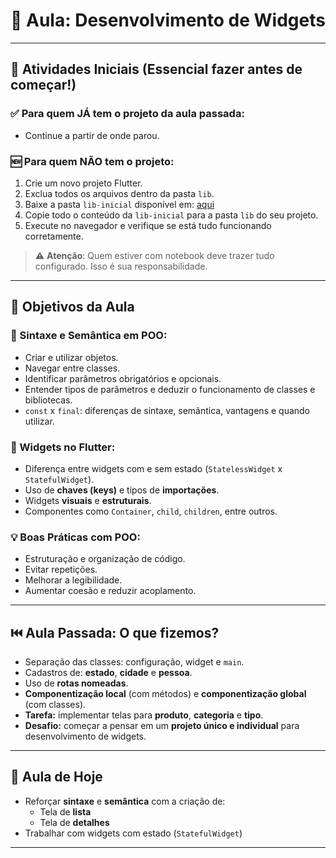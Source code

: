 # 🧩 Aula: Desenvolvimento de Widgets

---

## 🔧 Atividades Iniciais (Essencial fazer antes de começar!)

### ✅ Para quem JÁ tem o projeto da aula passada:
- Continue a partir de onde parou.

### 🆕 Para quem NÃO tem o projeto:
1. Crie um novo projeto Flutter.
2. Exclua todos os arquivos dentro da pasta `lib`.
3. Baixe a pasta `lib-inicial` disponível em: [aqui]([http://www.aqui.com.br](https://github.com/heliokamakawa/aula/tree/main/ddm/aulas/05-widget/01-lib_inicial))
4. Copie todo o conteúdo da `lib-inicial` para a pasta `lib` do seu projeto.
5. Execute no navegador e verifique se está tudo funcionando corretamente.

> ⚠️ **Atenção**: Quem estiver com notebook deve trazer tudo configurado. Isso é sua responsabilidade.

---

## 🎯 Objetivos da Aula

### 🧠 Sintaxe e Semântica em POO:
- Criar e utilizar objetos.
- Navegar entre classes.
- Identificar parâmetros obrigatórios e opcionais.
- Entender tipos de parâmetros e deduzir o funcionamento de classes e bibliotecas.
- `const` x `final`: diferenças de sintaxe, semântica, vantagens e quando utilizar.

### 🧱 Widgets no Flutter:
- Diferença entre widgets com e sem estado (`StatelessWidget` x `StatefulWidget`).
- Uso de **chaves (keys)** e tipos de **importações**.
- Widgets **visuais** e **estruturais**.
- Componentes como `Container`, `child`, `children`, entre outros.

### 💡 Boas Práticas com POO:
- Estruturação e organização de código.
- Evitar repetições.
- Melhorar a legibilidade.
- Aumentar coesão e reduzir acoplamento.

---

## ⏮️ Aula Passada: O que fizemos?
- Separação das classes: configuração, widget e `main`.
- Cadastros de: **estado**, **cidade** e **pessoa**.
- Uso de **rotas nomeadas**.
- **Componentização local** (com métodos) e **componentização global** (com classes).
- **Tarefa:** implementar telas para **produto**, **categoria** e **tipo**.
- **Desafio:** começar a pensar em um **projeto único e individual** para desenvolvimento de widgets.

---

## 📌 Aula de Hoje
- Reforçar **sintaxe** e **semântica** com a criação de:
  - Tela de **lista**
  - Tela de **detalhes**
- Trabalhar com widgets com estado (`StatefulWidget`)

---
